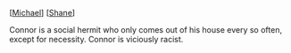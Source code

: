 [[Michael]]
[[Shane]]

Connor is a social hermit who only comes out of his house every so often, except for necessity. Connor is viciously racist.

[//begin]: # "Autogenerated link references for markdown compatibility"
[Michael]: Michael "Michael"
[Shane]: Shane "Shane"
[//end]: # "Autogenerated link references"